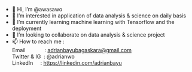 - 👋 Hi, I’m @awasawo
- 👀 I’m interested in application of data analysis & science on daily basis
- 🌱 I’m currently learning machine learning with Tensorflow and the deployment
- 💞️ I’m looking to collaborate on data analysis & science project
- 📫 How to reach me : <br />
     Email &nbsp; &nbsp; &nbsp; &nbsp; &nbsp; &nbsp; : adrianbayubagaskara@gmail.com <br />
     Twitter & IG &nbsp;: @adrianwo <br />
     LinkedIn   &nbsp;&nbsp;&nbsp;  : https://linkedin.com/adrianbayu <br />

<!---
awasawo/awasawo is a ✨ special ✨ repository because its `README.md` (this file) appears on your GitHub profile.
You can click the Preview link to take a look at your changes.
--->

